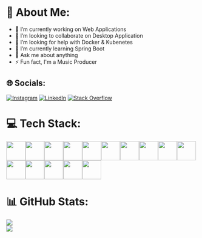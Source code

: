 # 💫 About Me:
- 🔭 I’m currently working on Web Applications<br>
- 👯 I’m looking to collaborate on Desktop Application<br>
- 🤝 I’m looking for help with Docker & Kubenetes<br>
- 🌱 I’m currently learning Spring Boot<br>
- 💬 Ask me about anything<br>
- ⚡ Fun fact, I'm a Music Producer


## 🌐 Socials:
[![Instagram](https://img.shields.io/badge/Instagram-%23E4405F.svg?logo=Instagram&logoColor=white)](https://instagram.com/Instagram.com/retius) [![LinkedIn](https://img.shields.io/badge/LinkedIn-%230077B5.svg?logo=linkedin&logoColor=white)](https://linkedin.com/in/https://www.linkedin.com/in/reda-mountassir/) [![Stack Overflow](https://img.shields.io/badge/-Stackoverflow-FE7A16?logo=stack-overflow&logoColor=white)](https://stackoverflow.com/users/https://stackoverflow.com/users/20779589/redtius) 

# 💻 Tech Stack:
<img src="https://cdn.jsdelivr.net/gh/devicons/devicon/icons/c/c-original.svg" height="50" width="auto" /><img src="https://cdn.jsdelivr.net/gh/devicons/devicon/icons/cplusplus/cplusplus-original.svg" height="50" width="auto" /><img src="https://cdn.jsdelivr.net/gh/devicons/devicon/icons/html5/html5-original.svg" height="50" width="auto" /><img src="https://cdn.jsdelivr.net/gh/devicons/devicon/icons/css3/css3-original.svg" height="50" width="auto" /><img src="https://cdn.jsdelivr.net/gh/devicons/devicon/icons/tailwindcss/tailwindcss-original-wordmark.svg" height="50" width="auto" /><img src="https://cdn.jsdelivr.net/gh/devicons/devicon/icons/php/php-original.svg" height="50" width="auto" /><img src="https://cdn.jsdelivr.net/gh/devicons/devicon/icons/javascript/javascript-original.svg" height="50" width="auto" /><img src="https://cdn.jsdelivr.net/gh/devicons/devicon/icons/java/java-original.svg" height="50" width="auto" /><img src="https://cdn.jsdelivr.net/gh/devicons/devicon/icons/git/git-original.svg" height="50" width="auto" /><img src="https://cdn.jsdelivr.net/gh/devicons/devicon/icons/spring/spring-original.svg" height="50" width="auto" /><img src="https://cdn.jsdelivr.net/gh/devicons/devicon/icons/vuejs/vuejs-original.svg" height="50" width="auto" /><img src="https://cdn.jsdelivr.net/gh/devicons/devicon/icons/postgresql/postgresql-original.svg" height="50" width="auto" /><img src="https://cdn.jsdelivr.net/gh/devicons/devicon/icons/oracle/oracle-original.svg" height="50" width="auto" /><img src="https://cdn.jsdelivr.net/gh/devicons/devicon/icons/laravel/laravel-plain-wordmark.svg" height="50" width="auto" /><img src="https://cdn.jsdelivr.net/gh/devicons/devicon/icons/linux/linux-original.svg" height="50" width="auto" />
# 📊 GitHub Stats:
![](https://github-readme-stats.vercel.app/api?username=Redtius&theme=dark&hide_border=false&include_all_commits=false&count_private=false)<br/>
![](https://github-readme-stats.vercel.app/api/top-langs/?username=Redtius&theme=dark&hide_border=false&include_all_commits=false&count_private=false&layout=compact)


